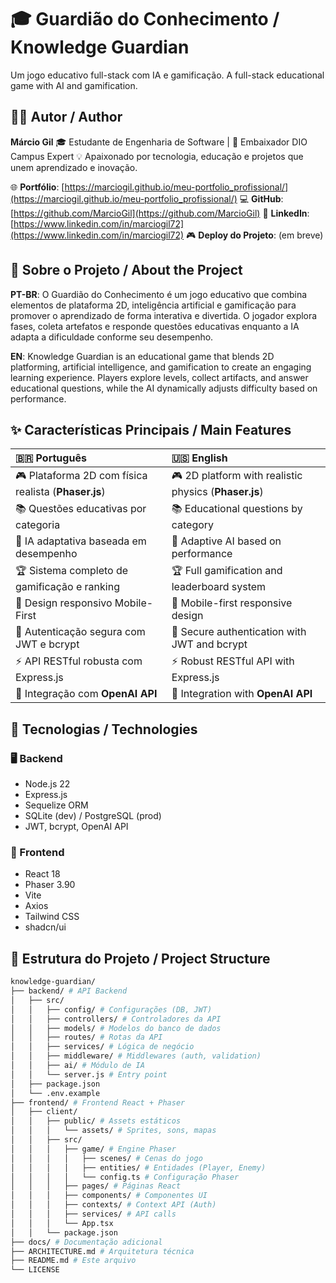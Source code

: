 # 🎓 Guardião do Conhecimento / Knowledge Guardian

Um jogo educativo full-stack com IA e gamificação.
A full-stack educational game with AI and gamification.

## 👨‍💻 Autor / Author

**Márcio Gil** 🎓 Estudante de Engenharia de Software | 💼 Embaixador DIO Campus Expert
💡 Apaixonado por tecnologia, educação e projetos que unem aprendizado e inovação.

🌐 **Portfólio**: [https://marciogil.github.io/meu-portfolio_profissional/](https://marciogil.github.io/meu-portfolio_profissional/)
💻 **GitHub**: [https://github.com/MarcioGil](https://github.com/MarcioGil)
🔗 **LinkedIn**: [https://www.linkedin.com/in/marciogil72](https://www.linkedin.com/in/marciogil72)
🎮 **Deploy do Projeto**: (em breve)

## 🧠 Sobre o Projeto / About the Project

**PT-BR**: O Guardião do Conhecimento é um jogo educativo que combina elementos de plataforma 2D, inteligência artificial e gamificação para promover o aprendizado de forma interativa e divertida. O jogador explora fases, coleta artefatos e responde questões educativas enquanto a IA adapta a dificuldade conforme seu desempenho.

**EN**: Knowledge Guardian is an educational game that blends 2D platforming, artificial intelligence, and gamification to create an engaging learning experience. Players explore levels, collect artifacts, and answer educational questions, while the AI dynamically adjusts difficulty based on performance.

## ✨ Características Principais / Main Features

| 🇧🇷 Português | 🇺🇸 English |
| :--- | :--- |
| 🎮 Plataforma 2D com física realista (**Phaser.js**) | 🎮 2D platform with realistic physics (**Phaser.js**) |
| 📚 Questões educativas por categoria | 📚 Educational questions by category |
| 🤖 IA adaptativa baseada em desempenho | 🤖 Adaptive AI based on performance |
| 🏆 Sistema completo de gamificação e ranking | 🏆 Full gamification and leaderboard system |
| 📱 Design responsivo Mobile-First | 📱 Mobile-first responsive design |
| 🔐 Autenticação segura com JWT e bcrypt | 🔐 Secure authentication with JWT and bcrypt |
| ⚡ API RESTful robusta com Express.js | ⚡ Robust RESTful API with Express.js |
| 🧩 Integração com **OpenAI API** | 🧩 Integration with **OpenAI API** |

## 🧰 Tecnologias / Technologies

### 🖥️ Backend

* Node.js 22
* Express.js
* Sequelize ORM
* SQLite (dev) / PostgreSQL (prod)
* JWT, bcrypt, OpenAI API

### 🎨 Frontend

* React 18
* Phaser 3.90
* Vite
* Axios
* Tailwind CSS
* shadcn/ui

## 📂 Estrutura do Projeto / Project Structure

```bash
knowledge-guardian/
├── backend/ # API Backend
│   ├── src/
│   │   ├── config/ # Configurações (DB, JWT)
│   │   ├── controllers/ # Controladores da API
│   │   ├── models/ # Modelos do banco de dados
│   │   ├── routes/ # Rotas da API
│   │   ├── services/ # Lógica de negócio
│   │   ├── middleware/ # Middlewares (auth, validation)
│   │   ├── ai/ # Módulo de IA
│   │   └── server.js # Entry point
│   ├── package.json
│   └── .env.example
├── frontend/ # Frontend React + Phaser
│   ├── client/
│   │   ├── public/ # Assets estáticos
│   │   │   └── assets/ # Sprites, sons, mapas
│   │   ├── src/
│   │   │   ├── game/ # Engine Phaser
│   │   │   │   ├── scenes/ # Cenas do jogo
│   │   │   │   ├── entities/ # Entidades (Player, Enemy)
│   │   │   │   └── config.ts # Configuração Phaser
│   │   │   ├── pages/ # Páginas React
│   │   │   ├── components/ # Componentes UI
│   │   │   ├── contexts/ # Context API (Auth)
│   │   │   ├── services/ # API calls
│   │   │   └── App.tsx
│   │   └── package.json
├── docs/ # Documentação adicional
├── ARCHITECTURE.md # Arquitetura técnica
├── README.md # Este arquivo
└── LICENSE